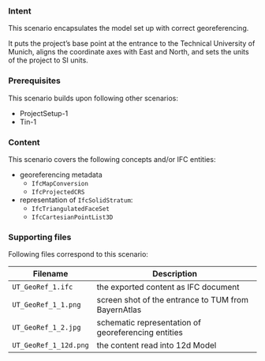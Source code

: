 
### Intent

This scenario encapsulates the model set up with correct georeferencing. 

It puts the project’s base point at the entrance to the Technical University of Munich,
 aligns the coordinate axes with East and North,
 and sets the units of the project to SI units. 

### Prerequisites

This scenario builds upon following other scenarios:

- ProjectSetup-1
- Tin-1

### Content

This scenario covers the following concepts and/or IFC entities:

- georeferencing metadata
    - `IfcMapConversion`
    - `IfcProjectedCRS`
- representation of `IfcSolidStratum`:
    - `IfcTriangulatedFaceSet`
    - `IfcCartesianPointList3D`

### Supporting files

Following files correspond to this scenario:

| Filename                          | Description                               |
|-----------------------------------|-------------------------------------------|
| `UT_GeoRef_1.ifc`                 | the exported content as IFC document      |
| `UT_GeoRef_1_1.png`               | screen shot of the entrance to TUM from BayernAtlas |
| `UT_GeoRef_1_2.jpg`               | schematic representation of georeferencing entities |
| `UT_GeoRef_1_12d.png`             | the content read into 12d Model |
